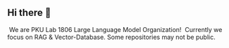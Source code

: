 ## Hi there 👋
﻿
We are PKU Lab 1806 Large Language Model Organization!
﻿
Currently we focus on RAG & Vector-Database. Some repositories may not be public.
﻿

